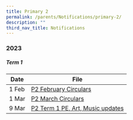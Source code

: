 ```yaml
---
title: Primary 2
permalink: /parents/Notifications/primary-2/
description: ""
third_nav_title: Notifications
---
```

### **2023**

##### Term 1

| Date| File | 
| -------- | -------- | 
|1 Feb|[P2 February Circulars](/files/Notification%202023/P2/RGPS_N23_P2_004_P2%20February%20Circulars.pdf)|
|1 Mar|[P2 March Circulars](/files/Notification%202023/P2/RGPS_N23_P2_005_P2%20March%20Circulars.pdf)|
|9 Mar|[P2 Term 1 PE, Art, Music updates](/files/Notification%202023/P2/Term%201%20P2%20Update.pdf)